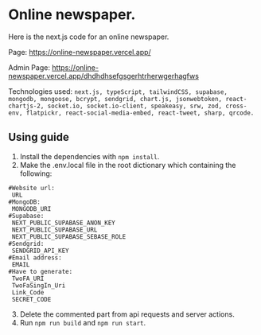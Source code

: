 # Online newspaper.

Here is the next.js code for an online newspaper.

Page: https://online-newspaper.vercel.app/

Admin Page: https://online-newspaper.vercel.app/dhdhdhsefgsgerhtrherwgerhagfws

Technologies used: `next.js, typeScript, tailwindCSS, supabase, mongodb, mongoose, bcrypt, sendgrid, chart.js, jsonwebtoken, react-chartjs-2, socket.io, socket.io-client, speakeasy, srw, zod, cross-env, flatpickr, react-social-media-embed, react-tweet, sharp, qrcode.`


## Using guide

1. Install the dependencies with `npm install`.
2. Make the .env.local file in the root dictionary which containing the following:
```
#Website url:
 URL
#MongoDB:
 MONGODB_URI
#Supabase:
 NEXT_PUBLIC_SUPABASE_ANON_KEY
 NEXT_PUBLIC_SUPABASE_URL
 NEXT_PUBLIC_SUPABASE_SEBASE_ROLE
#Sendgrid:
 SENDGRID_API_KEY
#Email address:
 EMAIL
#Have to generate:
 TwoFA_URI
 TwoFaSingIn_Uri
 Link_Code
 SECRET_CODE
 ```

3. Delete the commented part from api requests and server actions.
4. Run `npm run build` and `npm run start`.




